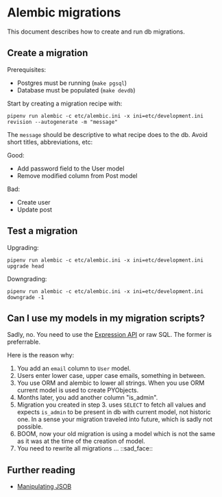# Alembic migrations

This document describes how to create and run db migrations.

## Create a migration

Prerequisites:

- Postgres must be running (`make pgsql`)
- Database must be populated (`make devdb`)

Start by creating a migration recipe with:

```shell
pipenv run alembic -c etc/alembic.ini -x ini=etc/development.ini revision --autogenerate -m "message"
```

The `message` should be descriptive to what recipe does to the db. Avoid short titles, abbreviations, etc:

Good:

- Add password field to the User model
- Remove modified column from Post model

Bad:

- Create user
- Update post


## Test a migration

Upgrading:

```shell
pipenv run alembic -c etc/alembic.ini -x ini=etc/development.ini upgrade head
```

Downgrading:

```shell
pipenv run alembic -c etc/alembic.ini -x ini=etc/development.ini downgrade -1
```

## Can I use my models in my migration scripts?

Sadly, no. You need to use the [Expression API](https://docs.sqlalchemy.org/en/13/core/expression_api.html) or raw SQL. The former is preferrable. 

Here is the reason why:

1. You add an `email` column to `User` model.
2. Users enter lower case, upper case emails, something in between.
3. You use ORM and alembic to lower all strings. When you use ORM current model is used to create PYObjects.
4. Months later, you add another column "is_admin".
5. Migration you created in step 3. uses `SELECT` to fetch all values and expects `is_admin` to be present in db with current model, not historic one. In a sense your migration traveled into future, which is sadly not possible.
6. BOOM, now your old migration is using a model which is not the same as it was at the time of the creation of model.
7. You need to rewrite all migrations ... ::sad_face::

## Further reading

- [Manipulating JSOB](https://haselt.com/working-with-postgresql-jsonb/)
